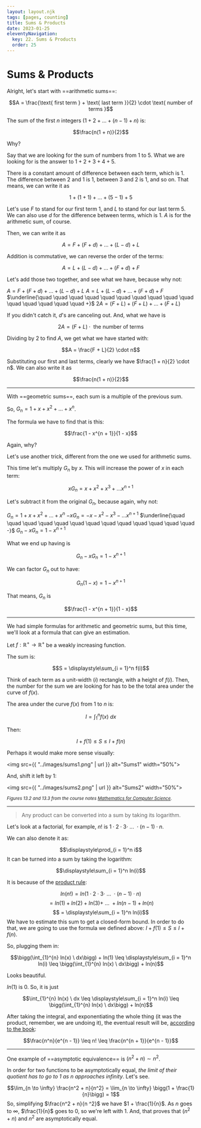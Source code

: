 ```yaml
---
layout: layout.njk
tags: [pages, counting]
title: Sums & Products
date: 2023-01-25
eleventyNavigation:
  key: 22. Sums & Products
  order: 25
---
```


# Sums & Products

Alright, let's start with ==arithmetic sums==:

$$A = \frac{\text{ first term } + \text{ last term }}{2} \cdot \text{ number of terms }$$


The sum of the first $n$ integers ($1 + 2 + ... + (n - 1) + n$) is:

$$\frac{n(1 + n)}{2}$$

Why?

Say that we are looking for the sum of numbers from 1 to 5. What we are looking for is the answer to $1 + 2 + 3 + 4 + 5$. 

There is a constant amount of difference between each term, which is $1$. The difference between $2$ and $1$ is $1$, between $3$ and $2$ is $1$, and so on.
That means, we can write it as 

$$1 + (1 + 1) + ... + (5 - 1) + 5$$

Let's use $F$ to stand for our first term $1$, and $L$ to stand for our last term $5$. We can also use $d$ for the difference between terms, which is $1$.
$A$ is for the arithmetic sum, of course.

Then, we can write it as 

$$A = F + (F + d) + ... + (L - d) + L$$

Addition is commutative, we can reverse the order of the terms:

$$A = L + (L - d) + ... + (F + d) + F$$

Let's add those two together, and see what we have, because why not:

$A = F + (F + d) + ... + (L - d) + L$
$A = L + (L - d) + ... + (F + d) + F$
$\underline{\quad \quad \quad \quad \quad \quad \quad \quad \quad \quad \quad \quad \quad \quad \quad +}$
$2A = (F + L) + (F + L) + ... + (F + L)$


If you didn't catch it, $d$'s are canceling out. And, what we have is 

$$2A = (F + L) \cdot \text{ the number of terms }$$ 

Dividing by $2$ to find $A$, we get what we have started with: 

$$A = \frac{F + L}{2} \cdot n$$

Substituting our first and last terms, clearly we have $\frac{1 + n}{2} \cdot n$. We can also write it as 

$$\frac{n(1 + n)}{2}$$

---

With ==geometric sums==, each sum is a multiple of the previous sum.

So, $G_n = 1 + x + x^2 + ... + x^n$.

The formula we have to find that is this:

$$\frac{1 - x^{n + 1}}{1 - x}$$

Again, why?

Let's use another trick, different from the one we used for arithmetic sums.

This time let's multiply $G_n$ by $x$. This will increase the power of $x$ in each term:

$$xG_n = x + x^2 + x^3 + ... x^{n + 1}$$

Let's subtract it from the original $G_n$, because again, why not:

$G_n = 1 + x + x^2 + ... + x^n$
$-xG_n = -x -x^2 -x^3 - ... x^{n + 1}$
$\underline{\quad \quad \quad \quad \quad \quad \quad \quad \quad \quad \quad \quad \quad -}$
$G_n - xG_n = 1 - x^{n + 1}$

What we end up having is 

$$G_n - xG_n = 1 - x^{n + 1}$$

We can factor $G_n$ out to have: 

$$G_n (1 - x) = 1 - x^{n + 1}$$

That means, $G_n$ is 

$$\frac{1 - x^{n + 1}}{1 - x}$$ 

---

We had simple formulas for arithmetic and geometric sums, but this time, we'll look at a formula that can give an estimation.

Let $f : \mathbb{R}^+ \rightarrow \mathbb{R}^+$ be a weakly increasing function.

The sum is:

$$S = \displaystyle\sum_{i = 1}^n f(i)$$


Think of each term as a unit-width ($i$) rectangle, with a height of $f(i)$.
Then, the number for the sum we are looking for has to be the total area under the curve of $f(x)$.

The area under the curve $f(x)$ from $1$ to $n$ is:


$$I = \int_{1}^{n} f(x) \ dx$$

Then:

$$I + f(1) \leq S \leq I + f(n)$$

Perhaps it would make more sense visually:

<img src={{ "../images/sums1.png" | url }} alt="Sums1" width="50%">

And, shift it left by $1$:

<img src={{ "../images/sums2.png" | url }} alt="Sums2" width="50%">

<p style="font-size: smaller; margin-bottom: 0;"><i>Figures 13.2 and 13.3 from the course notes <a href="https://openlearninglibrary.mit.edu/assets/courseware/v1/4fb79a8b271d75485a489411764ef691/asset-v1:OCW+6.042J+2T2019+type@asset+block/MIT6_042JS15_Session23.pdf">Mathematics for Computer Science</a>.</i></p>

---

> Any product can be converted into a sum by taking its logarithm.

Let's look at a factorial, for example, $n!$ is $1 \cdot 2 \cdot 3 \cdot \ ... \ \cdot (n - 1) \cdot n$.

We can also denote it as: 

$$\displaystyle\prod_{i = 1}^n i$$
It can be turned into a sum by taking the logarithm:

$$\displaystyle\sum_{i = 1}^n ln(i)$$

  It is because of the [product rule](https://en.wikipedia.org/wiki/Logarithm#Characterization_by_the_product_formula):

$$ln(n!) = ln(1 \cdot 2 \cdot 3 \cdot \ ... \ \cdot (n - 1) \cdot n)$$
$$ = ln(1) + ln(2) + ln(3) + \ ... \ + ln(n - 1) + ln(n)$$
$$ = \displaystyle\sum_{i = 1}^n ln(i)$$
We have to estimate this sum to get a closed-form bound.
In order to do that, we are going to use the formula we defined above: $I + f(1) \leq S \leq I + f(n)$.

So, plugging them in:

$$\bigg(\int_{1}^{n} ln(x) \ dx\bigg) + ln(1) \leq \displaystyle\sum_{i = 1}^n ln(i) \leq \bigg(\int_{1}^{n} ln(x) \ dx\bigg) + ln(n)$$

Looks beautiful.

$ln(1)$ is $0$. So, it is just 

$$\int_{1}^{n} ln(x) \ dx \leq \displaystyle\sum_{i = 1}^n ln(i) \leq \bigg(\int_{1}^{n} ln(x) \ dx\bigg) + ln(n)$$

After taking the integral, and exponentiating the whole thing (it was the product, remember, we are undoing it), the eventual result will be, [according to the book](https://openlearninglibrary.mit.edu/assets/courseware/v1/4fb79a8b271d75485a489411764ef691/asset-v1:OCW+6.042J+2T2019+type@asset+block/MIT6_042JS15_Session23.pdf):

$$\frac{n^n}{e^{n - 1}} \leq n! \leq \frac{n^{n + 1}}{e^{n - 1}}$$

---

One example of ==asymptotic equivalence== is $(n^2 + n) \sim n^2$.

In order for two functions to be asymptotically equal, _the limit of their quotient has to go to $1$ as $n$ approaches infinity_. Let's see.

$$\lim_{n \to \infty} \frac{n^2 + n}{n^2} = \lim_{n \to \infty} \bigg(1 + \frac{1}{n}\bigg) = 1$$
So, simplifying $\frac{n^2 + n}{n ^2}$ we have $1 + \frac{1}{n}$. As $n$ goes to $\infty$, $\frac{1}{n}$ goes to $0$, so we're left with $1$. And, that proves that $(n^2 + n)$ and $n^2$ are asymptotically equal.
